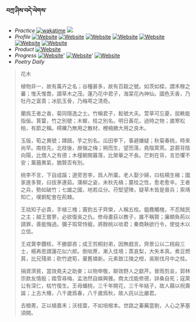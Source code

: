 ### བཀྲ་ཤིས་བདེ་ལེགས་ 
- _Practice_	[![wakatime](https://wakatime.com/badge/user/5043ee4a-e361-4607-9d47-d557f2005d05.svg)](https://wakatime.com/dashboard)	<a href="https://wakatime.com/@5043ee4a-e361-4607-9d47-d557f2005d05"><img src="https://wakatime.com/share/@IvanAXu/06501b1d-f434-4f2a-9524-dc2196223971.png" /></a> 
- _Profile_	[![Website](https://img.shields.io/website?label=&up_color=orange&up_message=Tianchi&url=https%3A%2F%2Fshields.io)](https://tianchi.aliyun.com/home/science/scienceDetail?userId=1095279182618)	[![Website](https://img.shields.io/website?label=&up_color=violet&up_message=AIstudio&url=https%3A%2F%2Fshields.io)](https://aistudio.baidu.com/aistudio/personalcenter/thirdview/979775)	[![Website](https://img.shields.io/website?label=&up_color=blue&up_message=Kaggle&url=https%3A%2F%2Fshields.io)](https://www.kaggle.com/ivanxu/)	[![Website](https://img.shields.io/website?label=&up_color=gay&up_message=Yuque&url=https%3A%2F%2Fshields.io)](https://www.yuque.com/ivanaxu)	[![Website](https://img.shields.io/website?label=&up_color=brown&up_message=Leetcode&url=https%3A%2F%2Fshields.io)](https://leetcode.cn/u/ivanaxu)	[![Website](https://img.shields.io/website?label=&up_color=red&up_message=Gitee&url=https%3A%2F%2Fshields.io)](https://gitee.com/IvanaXu)	[![Website](https://img.shields.io/website?label=&up_color=yellow&up_message=Monkeytype&url=https%3A%2F%2Fshields.io)](https://monkeytype.com/profile/IvanaXu) 
- _Product_	[![Website](https://img.shields.io/website?label=update&up_color=blue&up_message=EDA&url=https%3A%2F%2Fshields.io)](http://eda.tangjt.cn/) 
- _Progress_	[![Website](https://img.shields.io/website?label=&up_color=black&up_message=APTOS2021&url=https%3A%2F%2Fshields.io)](https://github.com/IvanaXu/APTOS2021/)'	[![Website](https://img.shields.io/website?label=&up_color=black&up_message=EDA&url=https%3A%2F%2Fshields.io)](https://github.com/IvanaXu/EDA/)'	[![Website](https://img.shields.io/website?label=&up_color=black&up_message=AICAS2024&url=https%3A%2F%2Fshields.io)](https://github.com/IvanaXu/AICAS2024/) 
- _Poetry Daily_ 


> 花木
> 
> 植物非一，故有萬卉之名；谷種甚多，故有百穀之號。如茨如樑，謂禾稼之蕃；惟夭惟喬，謂草木之茂。蓮乃花中君子，海棠花內神仙。國色天香，乃牡丹之富貴；冰肌玉骨，乃梅萼之清奇。
> 
> 蘭爲王者之香，菊同隱逸之士。竹稱君子，鬆號大夫。萱草可忘憂，屈軼能指佞。篔簹，竹之別號；木樨，桂之別名。明日黃花，過時之物；歲寒松柏，有節之稱。樗櫟乃無用之散材，楩楠勝大用之良木。
> 
> 玉版，筍之異號；蹲鴟，芋之別名。瓜田李下，事避嫌疑；秋菊春桃，時來尚早。南枝先，北枝後，庾嶺之梅；朔而生，望而落，堯階蓂莢。苾蒭背陰向陽，比僧人之有德；木槿朝開暮落，比榮華之不長。芒刺在背，言恐懼不安；薰蕕異氣，猶賢否有別。
> 
> 桃李不言，下自成蹊；道旁苦李，爲人所棄。老人娶少婦，曰枯楊生稊；國家進多賢，曰拔茅連茹。蒲柳之姿，未秋先槁；薑桂之性，愈老愈辛。王者之兵，勢如破竹；七雄之國，地若瓜分。苻堅望陣，疑草木皆是晉兵；索靖知亡，嘆銅駝會在荊棘。
> 
> 王祜知子必貴，手植三槐；竇鈞五子齊榮，人稱五桂。鉏麑觸槐，不忍賊民之主；越王嘗蓼，必欲復吳之仇。修母畫荻以教子，誰不稱賢；廉頗負荊以請罪，善能悔過。彌子瑕常恃寵，將餘桃以啖君；秦商鞅欲行令，使徙木以立信。
> 
> 王戎賣李鑽核，不勝鄙吝；成王剪桐封弟，因無戲言。齊景公以二桃殺三士，楊再思謂蓮花似六郎。倒啖蔗，漸入佳境；蒸哀梨，大失本真。煮豆燃萁，比兄殘弟；砍竹遮筍，棄舊憐新。元素致江陵之柑，吳剛伐月中之桂。
> 
> 捐資濟貧，當效堯夫之助麥；以物申敬，聊效野人之獻芹。冒雨剪韭，郭林宗款友情殷；踏雪尋梅，孟浩然自娛興雅。商太戊能修德，詳桑自死；寇萊公有深仁，枯竹復生。王母蟠桃，三千年開花，三千年結子，故人藉以祝壽誕；上古大椿，八千歲爲春，八千歲爲秋，故人託以比嚴君。
> 
> 去稂莠，正以植嘉禾；沃枝葉，不如培根本。世路之蓁蕪當剔，人心之茅塞須開。
>
